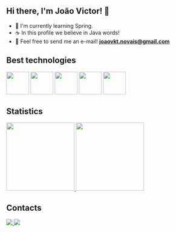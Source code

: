 ## Hi there, I'm João Victor! 👋

- 🔭 I'm currently learning Spring.
- ☕ In this profile we believe in Java words!
- 📩 Feel free to send me an e-mail! **joaovkt.novais@gmail.com**

## Best technologies

<div>
            <img src="https://cdn.jsdelivr.net/gh/devicons/devicon/icons/java/java-original.svg" width="60"/>
            <img src="https://cdn.jsdelivr.net/gh/devicons/devicon/icons/spring/spring-original.svg" width="60"/>
            <img src="https://cdn.jsdelivr.net/gh/devicons/devicon/icons/react/react-original.svg" width="60" />
            <img src="https://cdn.jsdelivr.net/gh/devicons/devicon/icons/python/python-original.svg" width="60" />
            <img src="https://cdn.jsdelivr.net/gh/devicons/devicon/icons/javascript/javascript-original.svg" width="60" />
</div>

## Statistics
<div>
  <a href="https://github.com/joaovictornovais">
    <img height="180em" src="https://github-readme-stats.vercel.app/api/top-langs/?username=joaovictornovais&layout=compact&langs_count=7&theme=dark" />
    <img height="180em" src="https://github-readme-stats.vercel.app/api?username=joaovictornovais&show_icons=true&theme=dark&include_all_commits=true&count_private=true" />
  </a>
</div>

## Contacts
<div>
  <a href="https://instagram.com/joaovkt_">
    <img src="https://img.shields.io/badge/Instagram-E4405F?style=for-the-badge&logo=instagram&logoColor=white" />
  </a>
  <a href="https://linkedin.com/in/joaovictornovais">
    <img src="https://img.shields.io/badge/LinkedIn-0077B5?style=for-the-badge&logo=linkedin&logoColor=white" />
  </a>
</div>
